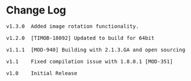 # Change Log
<pre>
v1.3.0  Added image rotation functionality.

v1.2.0  [TIMOB-18092] Updated to build for 64bit

v1.1.1	[MOD-940] Building with 2.1.3.GA and open sourcing
	
v1.1	Fixed compilation issue with 1.8.0.1 [MOD-351]

v1.0	Initial Release
